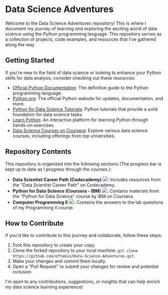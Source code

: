 # Data Science Adventures

Welcome to the Data Science Adventures repository! This is where I document my journey of learning and exploring the exciting world of data science using the Python programming language. This repository serves as a collection of projects, code examples, and resources that I've gathered along the way.

## Getting Started

If you're new to the field of data science or looking to enhance your Python skills for data analysis, consider checking out these resources:

- [Official Python Documentation](https://docs.python.org/3/): The definitive guide to the Python programming language.
- [Python.org](https://www.python.org/): The official Python website for updates, documentation, and more.
- [Python for Data Science Tutorials](https://docs.python.org/3/tutorial/index.html): Python tutorials that provide a solid foundation for data science tasks.
- [Learn Python](https://www.learnpython.org/): An interactive platform for learning Python through hands-on exercises.
- [Data Science Courses on Coursera](https://www.coursera.org/): Explore various data science courses, including offerings from top universities.

## Repository Contents

This repository is organized into the following sections (The progress bar is kept up to date as I progress through the courses.):

- **Data Scientist Career Path (Codecademy)** ![](https://geps.dev/progress/3): Includes resources from the "Data Scientist Career Path" on Codecademy.
- **Python for Data Science (Coursera - IBM)** ![](https://geps.dev/progress/68): Contains materials from the "Python for Data Science" course by IBM on Coursera.
- **Computer Programming II** ![](https://geps.dev/progress/100): Contains the answers to the lab questions of my Programming II course.

## How to Contribute

If you'd like to contribute to this journey and collaborate, follow these steps:

1. Fork this repository to create your copy.
2. Clone the forked repository to your local machine: `git clone https://github.com/eftekin/Data-Science-Adventures.git`.
3. Make your changes and commit them locally.
4. Open a "Pull Request" to submit your changes for review and potential inclusion.

I'm open to any contributions, suggestions, or insights that can help enrich my data science learning experience!
